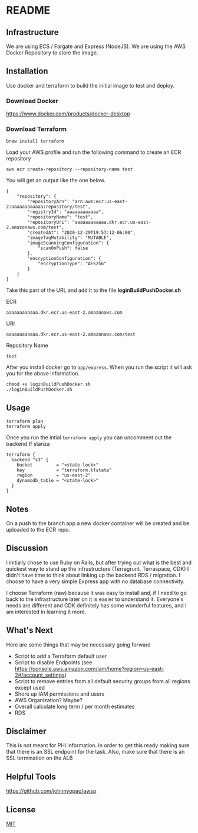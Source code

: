 # README

## Infrastructure

We are using ECS / Fargate and Express (NodeJS).  We are using the AWS Docker Repository to store the image.
## Installation

Use docker and terraform to build the initial image to test and deploy.

### Download Docker

https://www.docker.com/products/docker-desktop

### Download Terraform

```
brew install terraform
```

Load your AWS profile and run the following command to create an ECR repository

```
aws ecr create-repository --repository-name test
```

You will get an output like the one below.

```
{
    "repository": {
        "repositoryArn": "arn:aws:ecr:us-east-2:aaaaaaaaaaaa:repository/test",
        "registryId": "aaaaaaaaaaaa",
        "repositoryName": "test",
        "repositoryUri": "aaaaaaaaaaaa.dkr.ecr.us-east-2.amazonaws.com/test",
        "createdAt": "2020-12-29T19:57:12-06:00",
        "imageTagMutability": "MUTABLE",
        "imageScanningConfiguration": {
            "scanOnPush": false
        },
        "encryptionConfiguration": {
            "encryptionType": "AES256"
        }
    }
}
```

Take this part of the URL and add it to the file **loginBuildPushDocker.sh**


ECR

```
aaaaaaaaaaaa.dkr.ecr.us-east-2.amazonaws.com
```

URI
```
aaaaaaaaaaaa.dkr.ecr.us-east-2.amazonaws.com/test
```

Repository Name

```
test
```

After you install docker go to ```app/express```.  When you run the script it will ask you for the above information.

```
chmod +x loginBuildPushDocker.sh
./loginBuildPushDocker.sh
```

## Usage

```
terraform plan
terraform apply
```

Once you run the intial ```terraform apply``` you can uncomment out the backend.tf stanza

```
terraform {
  backend "s3" {
    bucket         = "<state-lock>"
    key            = "terraform.tfstate"
    region         = "us-east-2"
    dynamodb_table = "<state-lock>"
  }
}
```

## Notes

On a push to the branch app a new docker container will be created and be uploaded to the ECR repo.

## Discussion

I initially chose to use Ruby on Rails, but after trying out what is the best and quickest way to stand up the infrastructure (Terragrunt, Terraspace, CDK) I didn't have time to think about linking up the backend RDS / migration.  I choose to have a very simple Express app with no database connectivity.

I choose Terraform (raw) because it was easy to install and, if I need to go back to the infrastructure later on it is easier to understand it.  Everyone's needs are different and CDK definitely has some wonderful features, and I am interested in learning it more.

## What's Next

Here are some things that may be necessary going forward

- Script to add a Terraform default user
- Script to disable Endpoints (see https://console.aws.amazon.com/iam/home?region=us-east-2#/account_settings)
- Script to remove entries from all default security groups from all regions except used
- Shore up IAM permissions and users
- AWS Organization?  Maybe?
- Overall calculate long term / per month estimates
- RDS

## Disclaimer

This is not meant for PHI information.  In order to get this ready making sure that there is an SSL endpoint for the task.  Also, make sure that there is an SSL termination on the ALB

## Helpful Tools

https://github.com/johnnyopao/awsp

## License
[MIT](https://choosealicense.com/licenses/mit/)